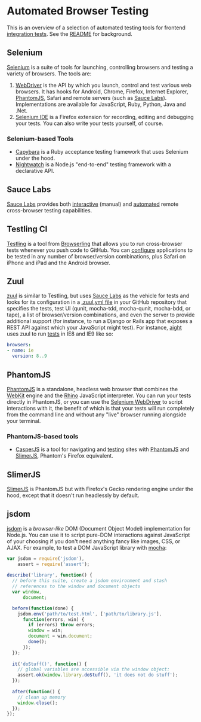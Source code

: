 # Automated Browser Testing
This is an overview of a selection of automated testing tools for frontend [integration tests]. See the [README](README.md) for background.

## Selenium
[Selenium] is a suite of tools for launching, controlling browsers and testing a variety of browsers. The tools are:

1. [WebDriver] is the API by which you launch, control and test various web browsers. It has hooks for Android, Chrome, Firefox, Internet Explorer, [PhantomJS], Safari and remote servers (such as [Sauce Labs]). Implementations are available for JavaScript, Ruby, Python, Java and .Net.
2. [Selenium IDE] is a Firefox extension for recording, editing and debugging your tests. You can also write your tests yourself, of course.

### Selenium-based Tools
* [Capybara] is a Ruby acceptance testing framework that uses Selenium under the hood.
* [Nightwatch] is a Node.js "end-to-end" testing framework with a declarative API.

## Sauce Labs
[Sauce Labs] provides both [interactive](https://saucelabs.com/features/#features-manual-testing) (manual) and [automated](https://saucelabs.com/features/#features-cross-browser) remote cross-browser testing capabilities.

## Testling CI
[Testling] is a tool from [Browserling] that allows you to run cross-browser tests whenever you push code to GitHub. You can [configure](https://saucelabs.com/features/#features-cross-browser) applications to be tested in any number of browser/version combinations, plus Safari on iPhone and iPad and the Android browser.

## Zuul
[zuul] is similar to Testling, but uses [Sauce Labs] as the vehicle for tests and looks for its configuration in a [.zuul.yml file](https://github.com/defunctzombie/zuul/wiki/Zuul.yml) in your GitHub repository that specifies the tests, test UI (qunit, mocha-tdd, mocha-qunit, mocha-bdd, or tape), a list of browser/version combinations, and even the server to provide additional support (for instance, to run a Django or Rails app that exposes a REST API against which your JavaScript might test). For instance, [aight](https://github.com/shawnbot/aight/) uses zuul to run [tests](https://github.com/shawnbot/aight/blob/master/test/tests.js) in IE8 and IE9 like so:

```yaml
browsers:
- name: ie
  version: 8..9
```

## PhantomJS
[PhantomJS] is a standalone, headless web browser that combines the [WebKit] engine and the [Rhino] JavaScript interpreter. You can run your tests directly in PhantomJS, or you can use the [Selenium WebDriver] to script interactions with it, the benefit of which is that your tests will run completely from the command line and without any "live" browser running alongside your terminal.

### PhantomJS-based tools
* [CasperJS] is a tool for navigating and [testing](http://docs.casperjs.org/en/latest/modules/tester.html) sites with [PhantomJS] and [SlimerJS], Phantom's Firefox equivalent.

## SlimerJS
[SlimerJS] is PhantomJS but with Firefox's Gecko rendering engine under the hood, except that it doesn't run headlessly by default.

## jsdom
[jsdom] is a *browser-like* DOM (Document Object Model) implementation for Node.js. You can use it to script pure-DOM interactions against JavaScript of your choosing if you don't need anything fancy like images, CSS, or AJAX. For example, to test a DOM JavaScript library with [mocha]:

```js
var jsdom = require('jsdom'),
    assert = require('assert');
    
describe('library', function() {
  // before this suite, create a jsdom environment and stash
  // references to the window and document objects
  var window,
      document;

  before(function(done) {
    jsdom.env('path/to/test.html', ['path/to/library.js'],
      function(errors, win) {
        if (errors) throw errors;
        window = win;
        document = win.document;
        done();
      });
  });
  
  it('doStuff()', function() {
    // global variables are accessible via the window object:
    assert.ok(window.library.doStuff(), 'it does not do stuff');
  });
  
  after(function() {
    // clean up memory
    window.close();
  });
});
```


[Selenium]: http://docs.seleniumhq.org/
[WebDriver]: http://docs.seleniumhq.org/projects/webdriver/
[Selenium WebDriver]: http://docs.seleniumhq.org/projects/webdriver/
[Selenium IDE]: http://docs.seleniumhq.org/projects/ide/
[Sauce Labs]: https://saucelabs.com/
[zuul]: https://github.com/defunctzombie/zuul
[PhantomJS]: http://phantomjs.org/
[Browserling]: https://browserling.com/
[Testling]: https://ci.testling.com/
[integration tests]: http://en.wikipedia.org/wiki/Integration_testing
[jsdom]: https://github.com/tmpvar/jsdom
[mocha]: http://mochajs.org/
[Capybara]: https://github.com/jnicklas/capybara
[CasperJS]: http://casperjs.org/
[Nightwatch]: http://nightwatchjs.org/
[SlimerJS]: http://slimerjs.org/
[VirtualBox]: http://virtualbox.org/
[WebKit]: http://en.wikipedia.org/wiki/WebKit
[Rhino]: https://github.com/mozilla/rhino
